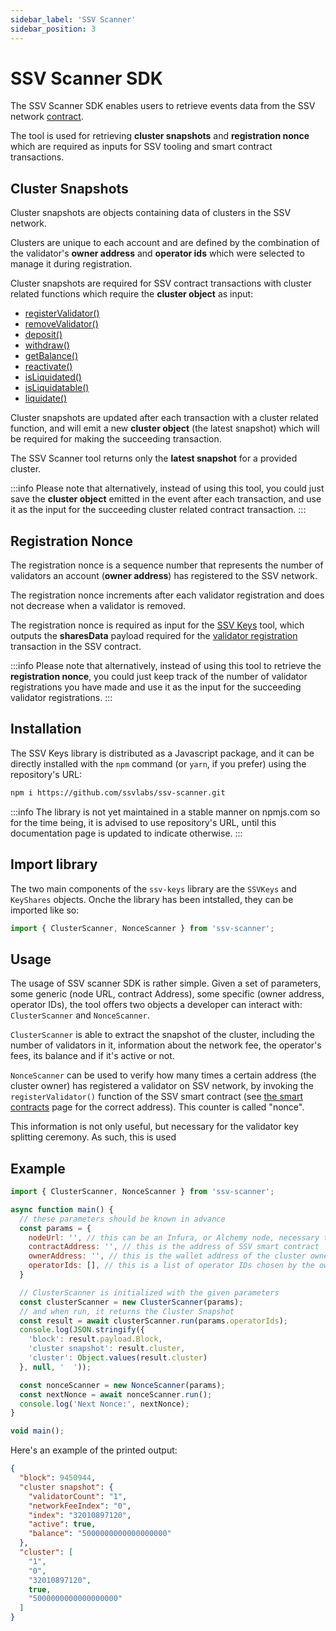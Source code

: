 ```yaml
---
sidebar_label: 'SSV Scanner'
sidebar_position: 3
---
```


# SSV Scanner SDK

The SSV Scanner SDK enables users to retrieve events data from the SSV network [contract](/developers/smart-contracts/).

The tool is used for retrieving **cluster snapshots** and **registration nonce** which are required as inputs for SSV tooling and smart contract transactions.

## Cluster Snapshots

Cluster snapshots are objects containing data of clusters in the SSV network.

Clusters are unique to each account and are defined by the combination of the validator's **owner address** and **operator ids** which were selected to manage it during registration.

Cluster snapshots are required for SSV contract transactions with cluster related functions which require the **cluster object** as input:

* [registerValidator()](/developers/smart-contracts/ssvnetwork.md#registervalidatorpublickey-operatorids-shares-amount-cluster)
* [removeValidator()](/developers/smart-contracts/ssvnetwork#removevalidatorpublickey-operatorids-cluster)
* [deposit()](/developers/smart-contracts/ssvnetwork.md#depositowner-operatorids-amount-cluster)
* [withdraw()](/developers/smart-contracts/ssvnetwork.md#withdrawoperatorids-amount-cluster)
* [getBalance()](/developers/smart-contracts/ssvnetworkviews.md#getbalance-owner-operatorids-cluster)
* [reactivate()](/developers/smart-contracts/ssvnetwork.md#reactivateoperatorids-amount-cluster)
* [isLiquidated()](/developers/smart-contracts/ssvnetworkviews.md#isliquidated-owner-operatorids-cluster)
* [isLiquidatable()](/developers/smart-contracts/ssvnetworkviews.md#isliquidatable-owner-operatorids-cluster)
* [liquidate()](/developers/smart-contracts/ssvnetwork.md#liquidateowner-operatorids-cluster)

Cluster snapshots are updated after each transaction with a cluster related function, and will emit a new **cluster object** (the latest snapshot) which will be required for making the succeeding transaction.

The SSV Scanner tool returns only the **latest snapshot** for a provided cluster.

:::info
Please note that alternatively, instead of using this tool, you could just save the **cluster object** emitted in the event after each transaction, and use it as the input for the succeeding cluster related contract transaction.
:::

## Registration Nonce

The registration nonce is a sequence number that represents the number of validators an account (**owner address**) has registered to the SSV network.

The registration nonce increments after each validator registration and does not decrease when a validator is removed.

The registration nonce is required as input for the [SSV Keys](/developers/tools/ssv-keys) tool, which outputs the **sharesData** payload required for the [validator registration](https://docs.ssv.network/developers/smart-contracts/ssvnetwork#registervalidatorpublickey-operatorids-shares-amount-cluster) transaction in the SSV contract.

:::info
Please note that alternatively, instead of using this tool to retrieve the **registration nonce**, you could just keep track of the number of validator registrations you have made and use it as the input for the succeeding validator registrations.
:::

## Installation

The SSV Keys library is distributed as a Javascript package, and it can be directly installed with the `npm` command (or `yarn`, if you prefer) using the repository's URL:

```bash
npm i https://github.com/ssvlabs/ssv-scanner.git
```

:::info
The library is not yet maintained in a stable manner on npmjs.com so for the time being, it is advised to use repository's URL, until this documentation page is updated to indicate otherwise.
:::

## Import library

The two main components of the `ssv-keys` library are the `SSVKeys` and `KeyShares` objects. Onche the library has been intstalled, they can be imported like so:

```javascript
import { ClusterScanner, NonceScanner } from 'ssv-scanner';
```

## Usage

The usage of SSV scanner SDK is rather simple. Given a set of parameters, some generic (node URL, contract Address), some specific (owner address, operator IDs), the tool offers two objects a developer can interact with: `ClusterScanner` and `NonceScanner`.

`ClusterScanner` is able to extract the snapshot of the cluster, including the number of validators in it, information about the network fee, the operator's fees, its balance and if it's active or not.

`NonceScanner` can be used to verify how many times a certain address (the cluster owner) has registered a validator on SSV network, by invoking the `registerValidator()` function of the SSV smart contract (see [the smart contracts](/developers/smart-contracts/) page for the correct address). This counter is called "nonce".

This information is not only useful, but necessary for the validator key splitting ceremony. As such, this is used

## Example

```javascript
import { ClusterScanner, NonceScanner } from 'ssv-scanner';

async function main() {
  // these parameters should be known in advance
  const params = {
    nodeUrl: '', // this can be an Infura, or Alchemy node, necessary to query the blockchain
    contractAddress: '', // this is the address of SSV smart contract
    ownerAddress: '', // this is the wallet address of the cluster owner
    operatorIds: [], // this is a list of operator IDs chosen by the owner for their cluster
  }

  // ClusterScanner is initialized with the given parameters
  const clusterScanner = new ClusterScanner(params);
  // and when run, it returns the Cluster Snapshot
  const result = await clusterScanner.run(params.operatorIds);
  console.log(JSON.stringify({
    'block': result.payload.Block,
    'cluster snapshot': result.cluster,
    'cluster': Object.values(result.cluster)
  }, null, '  '));

  const nonceScanner = new NonceScanner(params);
  const nextNonce = await nonceScanner.run();
  console.log('Next Nonce:', nextNonce);
}

void main();
```

Here's an example of the printed output:

```json
{
  "block": 9450944,
  "cluster snapshot": {
    "validatorCount": "1",
    "networkFeeIndex": "0",
    "index": "32010897120",
    "active": true,
    "balance": "5000000000000000000"
  },
  "cluster": [
    "1",
    "0",
    "32010897120",
    true,
    "5000000000000000000"
  ]
}
```
